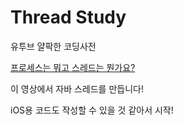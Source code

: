 # Thread Study


유투브 얄팍한 코딩사전


[프로세스는 뭐고 스레드는 뭔가요?](https://www.youtube.com/watch?v=iks_Xb9DtTM)


이 영상에서 자바 스레드를 만듭니다!


iOS용 코드도 작성할 수 있을 것 같아서 시작!
